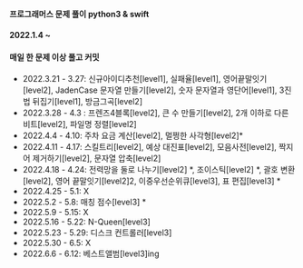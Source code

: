 #### 프로그래머스 문제 풀이 python3 & swift
#### 2022.1.4 ~
#### 매일 한 문제 이상 풀고 커밋

- 2022.3.21 - 3.27: 신규아이디추천[level1], 실패율[level1], 영어끝말잇기[level2], JadenCase 문자열 만들기[level2], 숫자 문자열과 영단어[level1], 3진법 뒤집기[level1], 방금그곡[level2]
- 2022.3.28 - 4.3 : 프렌즈4블록[level2], 큰 수 만들기[level2], 2개 이하로 다른 비트[level2], 파일명 정렬[level2]
- 2022.4.4 - 4.10: 주차 요금 계산[level2], 멀쩡한 사각형[level2]*
- 2022.4.11 - 4.17: 스킬트리[level2], 예상 대진표[level2], 모음사전[level2], 짝지어 제거하기[level2], 문자열 압축[level2]
- 2022.4.18 - 4.24: 전력망을 둘로 나누기[level2] *, 조이스틱[level2] *, 괄호 변환[level2], 영어 끝말잇기[level2]2, 이중우선순위큐[level3], 표 편집[level3] *
- 2022.4.25 - 5.1: X
- 2022.5.2 - 5.8: 매칭 점수[level3] *
- 2022.5.9 - 5.15: X
- 2022.5.16 - 5.22: N-Queen[level3]
- 2022.5.23 - 5.29: 디스크 컨트롤러[level3]
- 2022.5.30 - 6.5: X
- 2022.6.6 - 6.12: 베스트앨범[level3]ing